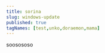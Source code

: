 ```yaml
---
title: sorina
slug: windows-update
published: true
tagNames: [test,unko,doraemon,mama]
---
```

soosososo
